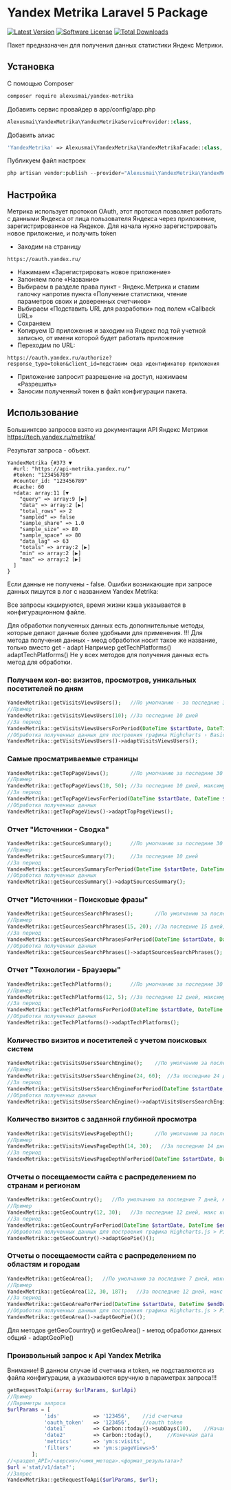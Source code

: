 # Yandex Metrika Laravel 5 Package

[![Latest Version](https://img.shields.io/github/release/alexusmai/yandex-metrika.svg?style=flat-square)](https://github.com/alexusmai/yandex-metrika/releases)
[![Software License](https://img.shields.io/badge/license-MIT-brightgreen.svg?style=flat-square)](LICENSE.md)
[![Total Downloads](https://img.shields.io/packagist/dt/alexusmai/yandex-metrika.svg?style=flat-square)](https://packagist.org/packages/alexusmai/yandex-metrika)

Пакет предназначен для получения данных статистики Яндекс Метрики.

## Установка

С помощью Composer

``` bash
composer require alexusmai/yandex-metrika
```

Добавить сервис провайдер в app/config/app.php

``` php
Alexusmai\YandexMetrika\YandexMetrikaServiceProvider::class,
```

Добавить алиас

``` php
'YandexMetrika' => Alexusmai\YandexMetrika\YandexMetrikaFacade::class,
```

Публикуем файл настроек

``` php
php artisan vendor:publish --provider="Alexusmai\YandexMetrika\YandexMetrikaServiceProvider" --tag="yandex-metrika"
```

## Настройка

Метрика использует протокол OAuth, этот протокол позволяет работать с данными Яндекса от лица пользователя Яндекса через приложение, зарегистрированное на Яндексе.
Для начала нужно зарегистрировать новое приложение, и получить token

- Заходим на страницу 
```
https://oauth.yandex.ru/
```
- Нажимаем «Зарегистрировать новое приложение»
- Запоняем поле «Название»
- Выбираем в разделе права пункт - Яндекс.Метрика и ставим галочку напротив пункта «Получение статистики, чтение параметров своих и доверенных счетчиков»
- Выбираем «Подставить URL для разработки» под полем «Callback URL»
- Сохраняем
- Копируем ID приложения и заходим на Яндекс под той учетной записью, от имени которой будет работать приложение
- Переходим по URL: 
```
https://oauth.yandex.ru/authorize?response_type=token&client_id=подставим сюда идентификатор приложения
```
- Приложение запросит разрешение на доступ, нажимаем «Разрешить»
- Заносим полученный токен в файл конфигурации пакета.


## Использование

Большинтсво запросов взято из документации API Яндекс Метрики https://tech.yandex.ru/metrika/

Результат запроса - объект.

```
YandexMetrika {#373 ▼
  #url: "https://api-metrika.yandex.ru/"
  #token: "123456789"
  #counter_id: "123456789"
  #cache: 60
  +data: array:11 [▼
    "query" => array:9 [▶]
    "data" => array:2 [▶]
    "total_rows" => 2
    "sampled" => false
    "sample_share" => 1.0
    "sample_size" => 80
    "sample_space" => 80
    "data_lag" => 63
    "totals" => array:2 [▶]
    "min" => array:2 [▶]
    "max" => array:2 [▶]
  ]
}
```
Если данные не получены - false.
Ошибки возникающие при запросе данных пишутся в лог с названием Yandex Metrika:

Все запросы кэшируются, время жизни кэша указывается в конфигурационном файле.

Для обработки полученных данных есть дополнительные методы, которые делают данные более удобными для применения.
!!! Для метода получения данных - меод обработки носит такое же название, только вместо get - adapt
Например getTechPlatforms() adaptTechPlatforms()
Не у всех методов для получения данных есть метод для обработки.

### Получаем кол-во: визитов, просмотров, уникальных посетителей по дням

``` php
YandexMetrika::getVisitsViewsUsers();   //По умолчанию - за последние 30 дней
//Пример
YandexMetrika::getVisitsViewsUsers(10); //За последние 10 дней
//За период
YandexMetrika::getVisitsViewsUsersForPeriod(DateTime $startDate, DateTime $endDate) //За указанный период
//Обработка полученных данных для построения графика Highcharts › Basic line
YandexMetrika::getVisitsViewsUsers()->adaptVisitsViewsUsers();
```

### Самые просматриваемые страницы

``` php
YandexMetrika::getTopPageViews();       //По умолчанию за последние 30 дней, количество результатов - 10
//Пример
YandexMetrika::getTopPageViews(10, 50); //За последние 10 дней, максимум 50 результатов
//За период
YandexMetrika::getTopPageViewsForPeriod(DateTime $startDate, DateTime $endDate, $maxResults = 10)   //По умолчанию максимум 10 результатов
//Обработка полученных данных
YandexMetrika::getTopPageViews()->adaptTopPageViews();
```

### Отчет "Источники - Сводка"

``` php
YandexMetrika::getSourceSummary();      //По умолчанию за последние 30 дней
//Пример
YandexMetrika::getSourceSummary(7);     //За последние 10 дней
//За период
YandexMetrika::getSourcesSummaryForPeriod(DateTime $startDate, DateTime $endDate)
//Обработка полученных данных
YandexMetrika::getSourcesSummary()->adaptSourcesSummary();
```

### Отчет "Источники - Поисковые фразы"

``` php
YandexMetrika::getSourcesSearchPhrases();       //По умолчанию за последние 30 дней, количество результатов - 10
//Пример
YandexMetrika::getSourcesSearchPhrases(15, 20); //За последние 15 дней, максимум 20 результатов
//За период
YandexMetrika::getSourcesSearchPhrasesForPeriod(DateTime $startDate, DateTime $endDate, $maxResult = 10)    //По максимум - 10 результатов
//Обработка полученных данных
YandexMetrika::getSourcesSearchPhrases()->adaptSourcesSearchPhrases();
```

###  Отчет "Технологии - Браузеры"

``` php
YandexMetrika::getTechPlatforms();      //По умолчанию за последние 30 дней, макс количество результатов - 10
//Пример
YandexMetrika::getTechPlatforms(12, 5); //За последние 12 дней, максимум 5 результатов
//За период
YandexMetrika::getTechPlatformsForPeriod(DateTime $startDate, DateTime $endDate, $maxResult = 10)   //По умолчанию максимум 10 результатов
//Обработка полученных данных
YandexMetrika::getTechPlatforms()->adaptTechPlatforms();
```

### Количество визитов и посетителей с учетом поисковых систем

``` php
YandexMetrika::getVisitsUsersSearchEngine();    //По умолчанию за последние 30 дней, макс количество результатов - 10
//Пример
YandexMetrika::getVisitsUsersSearchEngine(24, 60);  //За последние 24 дня, максимум 60 результатов
//За период
YandexMetrika::getVisitsUsersSearchEngineForPeriod(DateTime $startDate, DateTime $endDate, $maxResult = 10) //По умолчанию максимум 10 результатов
//Обработка полученных данных
YandexMetrika::getVisitsUsersSearchEngine()->adaptVisitsUsersSearchEngine();
```

### Количество визитов с заданной глубиной просмотра

``` php
YandexMetrika::getVisitsViewsPageDepth();       //По умолчанию за последние 30 дней, количество просмотренных страниц - 5
//Пример
YandexMetrika::getVisitsViewsPageDepth(14, 30);   //За последние 14 дней, макс количество результатов - 30
//За период
YandexMetrika::getVisitsViewsPageDepthForPeriod(DateTime $startDate, DateTime $endDate, $pages = 5) //По умолчанию - 5 страниц
```

### Отчеты о посещаемости сайта с распределением по странам и регионам

``` php
YandexMetrika::getGeoCountry();   //По умолчанию за последние 7 дней, макс количество результатов - 100
//Пример
YandexMetrika::getGeoCountry(12, 30);   //За последние 12 дней, макс количество результатов - 30
//За период
YandexMetrika::getGeoCountryForPeriod(DateTime $startDate, DateTime $endDate, $maxResult = 100) //По умолчанию максимум 100 результатов
//Обработка полученных данных для построения графика Highcharts.js > Pie with drilldown
YandexMetrika::getGeoCountry()->adaptGeoPie()();
```

### Отчеты о посещаемости сайта с распределением по областям и городам

``` php
YandexMetrika::getGeoArea();   //По умолчанию за последние 7 дней, макс количество результатов - 100, Страна - Россия (id-225)
//Пример
YandexMetrika::getGeoArea(12, 30, 187);   //За последние 12 дней, макс количество результатов - 30, страна - Украина
//За период
YandexMetrika::getGeoAreaForPeriod(DateTime $startDate, DateTime $endDate, $maxResult = 100, $countryId = 225)
//Обработка полученных данных для построения графика Highcharts.js > Pie with drilldown
YandexMetrika::getGeoArea()->adaptGeoPie()();
```

Для методов getGeoCountry() и getGeoArea() - метод обработки данных общий - adaptGeoPie()

### Произвольный запрос к Api Yandex Metrika

Внимание! В данном случае id счетчика и token, не подставляются из файла конфигурации, а указываются вручную в параметрах запроса!!!

``` php
getRequestToApi(array $urlParams, $urlApi)
//Пример
//Параметры запроса
$urlParams = [
            'ids'           => '123456',    //id счетчика
            'oauth_token'   => '123456',    //oauth token
            'date1'         => Carbon::today()->subDays(10),    //Начальная дата
            'date2'         => Carbon::today(),     //Конечная дата
            'metrics'       => 'ym:s:visits',
            'filters'       => 'ym:s:pageViews>5'
        ];
//<раздел_API>/<версия>/<имя_метода>.<формат_результата>?
$url ='stat/v1/data?';
//Запрос
YandexMetrika::getRequestToApi($urlParams, $url);
```